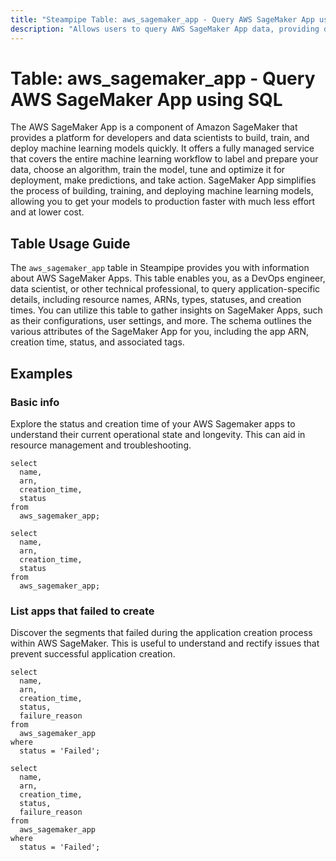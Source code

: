 ```yaml
---
title: "Steampipe Table: aws_sagemaker_app - Query AWS SageMaker App using SQL"
description: "Allows users to query AWS SageMaker App data, providing detailed insights into application configurations, user settings, and associated metadata."
---
```


# Table: aws_sagemaker_app - Query AWS SageMaker App using SQL

The AWS SageMaker App is a component of Amazon SageMaker that provides a platform for developers and data scientists to build, train, and deploy machine learning models quickly. It offers a fully managed service that covers the entire machine learning workflow to label and prepare your data, choose an algorithm, train the model, tune and optimize it for deployment, make predictions, and take action. SageMaker App simplifies the process of building, training, and deploying machine learning models, allowing you to get your models to production faster with much less effort and at lower cost.

## Table Usage Guide

The `aws_sagemaker_app` table in Steampipe provides you with information about AWS SageMaker Apps. This table enables you, as a DevOps engineer, data scientist, or other technical professional, to query application-specific details, including resource names, ARNs, types, statuses, and creation times. You can utilize this table to gather insights on SageMaker Apps, such as their configurations, user settings, and more. The schema outlines the various attributes of the SageMaker App for you, including the app ARN, creation time, status, and associated tags.

## Examples

### Basic info
Explore the status and creation time of your AWS Sagemaker apps to understand their current operational state and longevity. This can aid in resource management and troubleshooting.

```sql+postgres
select
  name,
  arn,
  creation_time,
  status
from
  aws_sagemaker_app;
```

```sql+sqlite
select
  name,
  arn,
  creation_time,
  status
from
  aws_sagemaker_app;
```

### List apps that failed to create
Discover the segments that failed during the application creation process within AWS SageMaker. This is useful to understand and rectify issues that prevent successful application creation.

```sql+postgres
select
  name,
  arn,
  creation_time,
  status,
  failure_reason
from
  aws_sagemaker_app
where 
  status = 'Failed';
```

```sql+sqlite
select
  name,
  arn,
  creation_time,
  status,
  failure_reason
from
  aws_sagemaker_app
where 
  status = 'Failed';
```
